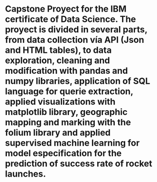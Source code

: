 # Capstone Proyect for the IBM certificate of Data Science. The proyect is divided in several parts, from data collection vía API (Json and HTML tables), to data exploration, cleaning and modification with pandas and numpy libraries, application of SQL language for querie extraction, applied visualizations with matplotlib library, geographic mapping and marking with the folium library and applied supervised machine learning for model especification for the prediction of success rate of rocket launches.
